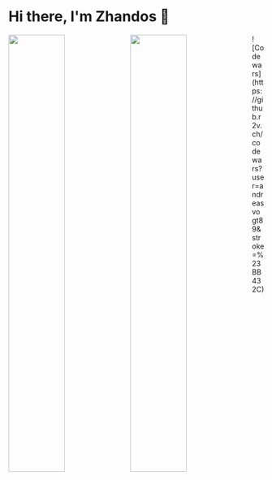 # Hi there, I'm Zhandos 👋

<img align="left" width="47%" src="https://github-readme-stats.vercel.app/api?username=jandos0492&show_icons=true&theme=radical" />
<img align="left" width="47%" src="https://github-readme-stats.vercel.app/api/top-langs/?username=jandos0492&layout=compact" />
![Codewars](https://github.r2v.ch/codewars?user=andreasvogt89&stroke=%23BB432C)

